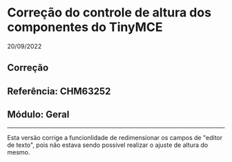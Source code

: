 # Correção do controle de altura dos componentes do TinyMCE
20/09/2022
## Correção
## Referência: CHM63252
## Módulo: Geral
***

Esta versão corrige a funcionlidade de redimensionar os campos de "editor de texto", pois não estava sendo possível realizar o ajuste de altura do mesmo.